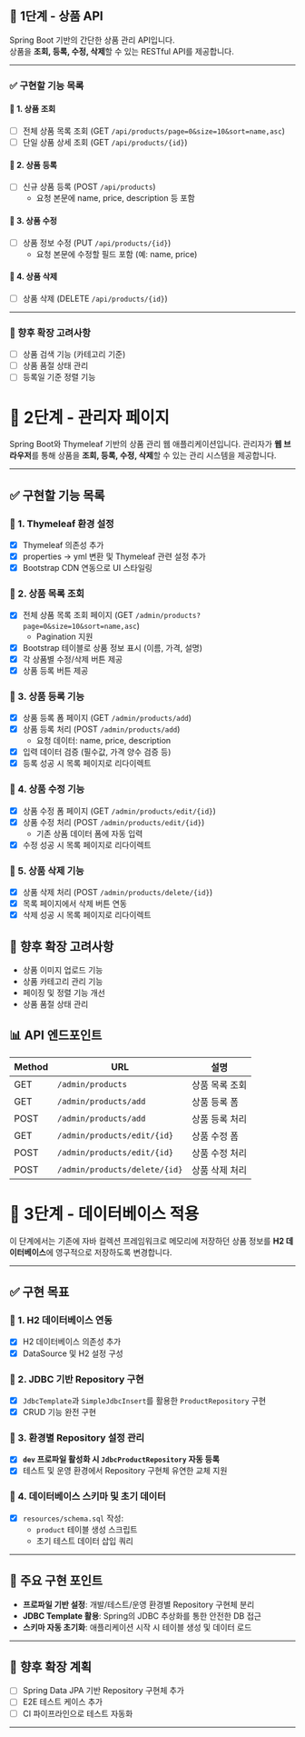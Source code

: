 ## 🛒 1단계 - 상품 API

Spring Boot 기반의 간단한 상품 관리 API입니다.  
상품을 **조회, 등록, 수정, 삭제**할 수 있는 RESTful API를 제공합니다.

---

### ✅ 구현할 기능 목록

#### 📌 1. 상품 조회
- [ ] 전체 상품 목록 조회 (GET `/api/products/page=0&size=10&sort=name,asc`)
- [ ] 단일 상품 상세 조회 (GET `/api/products/{id}`)

#### 📌 2. 상품 등록
- [ ] 신규 상품 등록 (POST `/api/products`)
    - 요청 본문에 name, price, description 등 포함

#### 📌 3. 상품 수정
- [ ] 상품 정보 수정 (PUT `/api/products/{id}`)
    - 요청 본문에 수정할 필드 포함 (예: name, price)

#### 📌 4. 상품 삭제
- [ ] 상품 삭제 (DELETE `/api/products/{id}`)

---

### 🧱 향후 확장 고려사항
- [ ] 상품 검색 기능 (카테고리 기준)
- [ ] 상품 품절 상태 관리
- [ ] 등록일 기준 정렬 기능

# 🛒 2단계 - 관리자 페이지
Spring Boot와 Thymeleaf 기반의 상품 관리 웹 애플리케이션입니다. 관리자가 **웹 브라우저**를 통해 상품을 **조회, 등록, 수정, 삭제**할 수 있는 관리 시스템을 제공합니다.

---

## ✅ 구현할 기능 목록

### 📌 1. Thymeleaf 환경 설정
* [x] Thymeleaf 의존성 추가
* [x] properties → yml 변환 및 Thymeleaf 관련 설정 추가
* [x] Bootstrap CDN 연동으로 UI 스타일링

### 📌 2. 상품 목록 조회
* [x] 전체 상품 목록 조회 페이지 (GET `/admin/products?page=0&size=10&sort=name,asc`)
  - Pagination 지원
* [x] Bootstrap 테이블로 상품 정보 표시 (이름, 가격, 설명)
* [x] 각 상품별 수정/삭제 버튼 제공
* [x] 상품 등록 버튼 제공

### 📌 3. 상품 등록 기능
* [x] 상품 등록 폼 페이지 (GET `/admin/products/add`)
* [x] 상품 등록 처리 (POST `/admin/products/add`)
  * 요청 데이터: name, price, description
* [x] 입력 데이터 검증 (필수값, 가격 양수 검증 등)
* [x] 등록 성공 시 목록 페이지로 리다이렉트

### 📌 4. 상품 수정 기능
* [x] 상품 수정 폼 페이지 (GET `/admin/products/edit/{id}`)
* [x] 상품 수정 처리 (POST `/admin/products/edit/{id}`)
  * 기존 상품 데이터 폼에 자동 입력
* [x] 수정 성공 시 목록 페이지로 리다이렉트

### 📌 5. 상품 삭제 기능
* [x] 상품 삭제 처리 (POST `/admin/products/delete/{id}`)
* [x] 목록 페이지에서 삭제 버튼 연동
* [x] 삭제 성공 시 목록 페이지로 리다이렉트

## 🧱 향후 확장 고려사항
* 상품 이미지 업로드 기능
* 상품 카테고리 관리 기능
* 페이징 및 정렬 기능 개선
* 상품 품절 상태 관리

## 📊 API 엔드포인트
| Method | URL | 설명 |
|--------|-----|------|
| GET | `/admin/products` | 상품 목록 조회 |
| GET | `/admin/products/add` | 상품 등록 폼 |
| POST | `/admin/products/add` | 상품 등록 처리 |
| GET | `/admin/products/edit/{id}` | 상품 수정 폼 |
| POST | `/admin/products/edit/{id}` | 상품 수정 처리 |
| POST | `/admin/products/delete/{id}` | 상품 삭제 처리 |

# 🧱 3단계 - 데이터베이스 적용

이 단계에서는 기존에 자바 컬렉션 프레임워크로 메모리에 저장하던 상품 정보를 **H2 데이터베이스**에 영구적으로 저장하도록 변경합니다.

---

## ✅ 구현 목표

### 📌 1. H2 데이터베이스 연동
- [x] H2 데이터베이스 의존성 추가
- [x] DataSource 및 H2 설정 구성

### 📌 2. JDBC 기반 Repository 구현
- [x] `JdbcTemplate`과 `SimpleJdbcInsert`를 활용한 `ProductRepository` 구현
- [x] CRUD 기능 완전 구현

### 📌 3. 환경별 Repository 설정 관리
- [x] **`dev` 프로파일 활성화 시 `JdbcProductRepository` 자동 등록**
- [x] 테스트 및 운영 환경에서 Repository 구현체 유연한 교체 지원

### 📌 4. 데이터베이스 스키마 및 초기 데이터
- [x] `resources/schema.sql` 작성:
  - `product` 테이블 생성 스크립트
  - 초기 테스트 데이터 삽입 쿼리

---

## 🔧 주요 구현 포인트

- **프로파일 기반 설정**: 개발/테스트/운영 환경별 Repository 구현체 분리
- **JDBC Template 활용**: Spring의 JDBC 추상화를 통한 안전한 DB 접근
- **스키마 자동 초기화**: 애플리케이션 시작 시 테이블 생성 및 데이터 로드

---

## 🚀 향후 확장 계획
- [ ] Spring Data JPA 기반 Repository 구현체 추가
- [ ] E2E 테스트 케이스 추가
- [ ] CI 파이프라인으로 테스트 자동화
---
